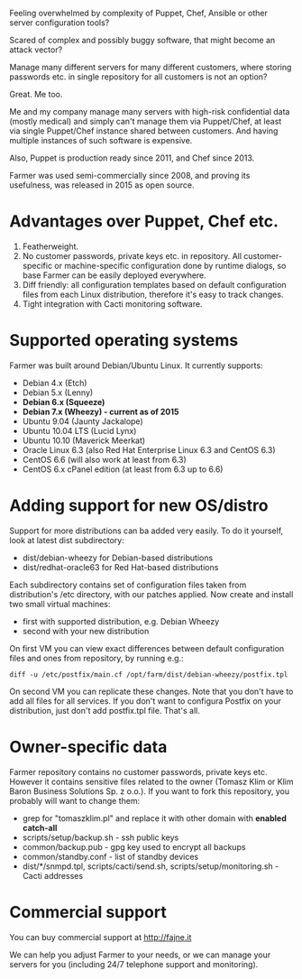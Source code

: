 Feeling overwhelmed by complexity of Puppet, Chef, Ansible or other server configuration
tools?

Scared of complex and possibly buggy software, that might become an attack vector?

Manage many different servers for many different customers, where storing passwords etc.
in single repository for all customers is not an option?

Great. Me too.


Me and my company manage many servers with high-risk confidential data (mostly medical)
and simply can't manage them via Puppet/Chef, at least via single Puppet/Chef instance
shared between customers. And having multiple instances of such software is expensive.

Also, Puppet is production ready since 2011, and Chef since 2013.

Farmer was used semi-commercially since 2008, and proving its usefulness, was released
in 2015 as open source.


# Advantages over Puppet, Chef etc.

1. Featherweight.
2. No customer passwords, private keys etc. in repository. All customer-specific or
machine-specific configuration done by runtime dialogs, so base Farmer can be easily
deployed everywhere.
3. Diff friendly: all configuration templates based on default configuration files
from each Linux distribution, therefore it's easy to track changes.
4. Tight integration with Cacti monitoring software.


# Supported operating systems

Farmer was built around Debian/Ubuntu Linux. It currently supports:

- Debian 4.x (Etch)
- Debian 5.x (Lenny)
- **Debian 6.x (Squeeze)**
- **Debian 7.x (Wheezy) - current as of 2015**
- Ubuntu 9.04 (Jaunty Jackalope)
- Ubuntu 10.04 LTS (Lucid Lynx)
- Ubuntu 10.10 (Maverick Meerkat)
- Oracle Linux 6.3 (also Red Hat Enterprise Linux 6.3 and CentOS 6.3)
- CentOS 6.6 (will also work at least from 6.3)
- CentOS 6.x cPanel edition (at least from 6.3 up to 6.6)


# Adding support for new OS/distro

Support for more distributions can ba added very easily. To do it yourself, look at
latest dist subdirectory:

- dist/debian-wheezy for Debian-based distributions
- dist/redhat-oracle63 for Red Hat-based distributions

Each subdirectory contains set of configuration files taken from distribution's
/etc directory, with our patches applied. Now create and install two small virtual
machines:

- first with supported distribution, e.g. Debian Wheezy
- second with your new distribution

On first VM you can view exact differences between default configuration files
and ones from repository, by running e.g.:

```
diff -u /etc/postfix/main.cf /opt/farm/dist/debian-wheezy/postfix.tpl
```

On second VM you can replicate these changes. Note that you don't have to add
all files for all services. If you don't want to configura Postfix on your
distribution, just don't add postfix.tpl file. That's all.


# Owner-specific data

Farmer repository contains no customer passwords, private keys etc. However it
contains sensitive files related to the owner (Tomasz Klim or Klim Baron Business
Solutions Sp. z o.o.). If you want to fork this repository, you probably will
want to change them:

- grep for "tomaszklim.pl" and replace it with other domain with **enabled catch-all**
- scripts/setup/backup.sh - ssh public keys
- common/backup.pub - gpg key used to encrypt all backups
- common/standby.conf - list of standby devices
- dist/*/snmpd.tpl, scripts/cacti/send.sh, scripts/setup/monitoring.sh - Cacti addresses


# Commercial support

You can buy commercial support at http://fajne.it

We can help you adjust Farmer to your needs, or we can manage your servers for
you (including 24/7 telephone support and monitoring).
